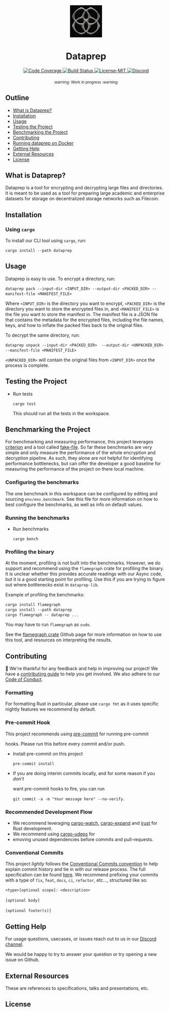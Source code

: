 <div align="center">
  <a href="https://github.com/banyancomputer/dataprep" target="_blank">
    <img src="https://raw.githubusercontent.com/banyancomputer/dataprep/main/assets/a_logo.png" alt="Banyan Logo" width="100"></img>
  </a>

  <h1 align="center">Dataprep</h1>

  <p>
    <a href="https://codecov.io/gh/banyancomputer/dataprep">
      <img src="https://codecov.io/gh/banyancomputer/dataprep/branch/main/graph/badge.svg?token=LQL6MA4KSI" alt="Code Coverage"/>
    </a>
    <a href="https://github.com/banyancomputer/dataprep/actions?query=">
      <img src="https://github.com/banyancomputer/dataprep/actions/workflows/rust.yml/badge.svg" alt="Build Status">
    </a>
    <a href="https://github.com/banyancomputer/dataprep/blob/main/LICENSE-MIT">
      <img src="https://img.shields.io/badge/License-MIT-blue.svg" alt="License-MIT">
    </a>
    <a href="https://discord.gg/aHaSw9zgwV">
      <img src="https://img.shields.io/static/v1?label=Discord&message=join%20us!&color=mediumslateblue" alt="Discord">
    </a>
  </p>
</div>

<div align="center"><sub>:warning: Work in progress :warning:</sub></div>

##

## Outline

- [What is Dataprep?](#dataprep)
- [Installation](#installation)
- [Usage](#usage)
- [Testing the Project](#testing-the-project)
- [Benchmarking the Project](#benchmarking-the-project)
- [Contributing](#contributing)
- [Running dataprep on Docker](#running-dataprep-on-docker)
- [Getting Help](#getting-help)
- [External Resources](#external-resources)
- [License](#license)


## What is Dataprep?
Dataprep is a tool for encrypting and decrypting large files and directories.
It is meant to be used as a tool for preparing large academic and enterprise datasets for storage on
decentralized storage networks such as Filecoin.

## Installation

### Using `cargo`

To install our CLI tool using `cargo`, run:
```console
cargo install --path dataprep
```

[//]: # (TODO: Add more installation instructions here as we add more ways to install the project.)

## Usage
Dataprep is easy to use. To encrypt a directory, run:
```console
dataprep pack --input-dir <INPUT_DIR> --output-dir <PACKED_DIR> --manifest-file <MANIFEST_FILE>
```
Where `<INPUT_DIR>` is the directory you want to encrypt, `<PACKED_DIR>` is the directory you want to store the encrypted files in, and `<MANIFEST_FILE>` is the file you want to store the manifest in.
The manifest file is a JSON file that contains the metadata for the encrypted files, including the file names, keys, and how to inflate the packed files back to the original files.

To decrypt the same directory, run:
```console
dataprep unpack --input-dir <PACKED_DIR>  --output-dir <UNPACKED_DIR> --manifest-file <MANIFEST_FILE>
```
`<UNPACKED_DIR>` will contain the original files from `<INPUT_DIR>` once the process is complete.

## Testing the Project

- Run tests

  ```console
  cargo test
  ```
  This should run all the tests in the workspace.

## Benchmarking the Project

For benchmarking and measuring performance, this project leverages
[criterion][criterion] and a tool called [fake-file][fake-file]. So far these benchmarks
are very simple and only measure the performance of the whole encryption and decryption pipeline.
As such, they alone are not helpful for identifying performance bottlenecks, but can offer the developer a
good baseline for measuring the performance of the project on there local machine.

### Configuring the benchmarks
The one benchmark in this workspace can be configured by editing and sourcing `env/env.benchmark`. See this file
for more information on how to best configure the benchmarks, as well as info on default values.

### Running the benchmarks
- Run benchmarks

  ```console
  cargo bench
  ```

### Profiling the binary 
At the moment, profiling is not built into the benchmarks. However, we do support and recommend using the `flamegraph` crate
for profiling the binary.
It is unclear whether this provides accurate readings with our Async code, but it is a good starting point for profiling.
Use this if you are trying to figure out where bottlenecks exist in `dataprep-lib`.

Example of profiling the benchmarks:
```console
cargo install flamegraph
cargo install --path dataprep
cargo flamegraph -- dataprep ...
```
You may have to run `flamegraph` as `sudo`.

See the [flamegraph crate][flamegraph] Github page for more information on how to use this tool,
and resources on interpreting the results.

[//]: # (TODO: Implement Docker for this project.)
[//]: # (## Running dataprep on Docker)

[//]: # ()
[//]: # (We recommend setting your [Docker Engine][docker-engine] configuration)

[//]: # (with `experimental` and `buildkit` set to `true`, for example:)

[//]: # ()
[//]: # (``` json)

[//]: # ({)

[//]: # (  "builder": {)

[//]: # (    "gc": {)

[//]: # (      "defaultKeepStorage": "20GB",)

[//]: # (      "enabled": true)

[//]: # (    })

[//]: # (  },)

[//]: # (  "experimental": true,)

[//]: # (  "features": {)

[//]: # (    "buildkit": true)

[//]: # (  })

[//]: # (})

[//]: # (```)

[//]: # ()
[//]: # (- Build a multi-plaform Docker image via [buildx][buildx]:)

[//]: # ()
[//]: # (  ```console)

[//]: # (  docker buildx build --platform=linux/amd64,linux/arm64 -t dataprep --progress=plain .)

[//]: # (  ```)

[//]: # ()
[//]: # (- Run a Docker image &#40;depending on your platform&#41;:)

[//]: # ()
[//]: # (  ```console)

[//]: # (  docker run --platform=linux/amd64 -t dataprep)

[//]: # (  ```)

## Contributing

:balloon: We're thankful for any feedback and help in improving our project!
We have a [contributing guide](./CONTRIBUTING.md) to help you get involved. We
also adhere to our [Code of Conduct](./CODE_OF_CONDUCT.md).

[//]: # (TODO: Implement a Nix flake for this project.)
[//]: # (_### Nix)

[//]: # ()
[//]: # (This repository contains a [Nix flake][nix-flake] that initiates both the Rust)

[//]: # (toolchain set in [rust-toolchain.toml]&#40;./rust-toolchain.toml&#41; and a)

[//]: # ([pre-commit hook]&#40;#pre-commit-hook&#41;. It also installs helpful cargo binaries for)

[//]: # (development. Please install [nix][nix] and [direnv][direnv] to get started.)

[//]: # ()
[//]: # (Run `nix develop` or `direnv allow` to load the `devShell` flake output,)

[//]: # (according to your preference._)

### Formatting

For formatting Rust in particular, please use `cargo fmt` as it uses
specific nightly features we recommend by default.

### Pre-commit Hook

This project recommends using [pre-commit][pre-commit] for running pre-commit

hooks. Please run this before every commit and/or push.

- Install pre-commit on this project

  ```console
  pre-commit install
  ```

- If you are doing interim commits locally, and for some reason if you _don't_

  want pre-commit hooks to fire, you can run

  `git commit -a -m "Your message here" --no-verify`.

### Recommended Development Flow

- We recommend leveraging [cargo-watch][cargo-watch],
  [cargo-expand][cargo-expand] and [irust][irust] for Rust development.
- We recommend using [cargo-udeps][cargo-udeps] for
- emoving unused dependencies
  before commits and pull-requests.

### Conventional Commits

This project *lightly* follows the [Conventional Commits
convention][commit-spec-site] to help explain
commit history and tie in with our release process. The full specification
can be found [here][commit-spec]. We recommend prefixing your commits with
a type of `fix`, `feat`, `docs`, `ci`, `refactor`, etc..., structured like so:

```
<type>[optional scope]: <description>

[optional body]

[optional footer(s)]
```

## Getting Help

For usage questions, usecases, or issues reach out to us in our [Discord channel](https://discord.gg/aHaSw9zgwV).

We would be happy to try to answer your question or try opening a new issue on Github.

## External Resources

These are references to specifications, talks and presentations, etc.

## License

[buildx]: https://github.com/docker/buildx
[cargo-expand]: https://github.com/dtolnay/cargo-expand
[cargo-udeps]: https://github.com/est31/cargo-udeps
[cargo-watch]: https://github.com/watchexec/cargo-watch
[commit-spec]: https://www.conventionalcommits.org/en/v1.0.0/#specification
[commit-spec-site]: https://www.conventionalcommits.org/
[criterion]: https://github.com/bheisler/criterion.rs
[fake-file]: https://crates.io/crates/fake-file
[docker-engine]: https://docs.docker.com/engine/
[direnv]:https://direnv.net/
[irust]: https://github.com/sigmaSd/IRust
[nix]:https://nixos.org/download.html
[nix-flake]: https://nixos.wiki/wiki/Flakes
[pre-commit]: https://pre-commit.com/
[proptest]: https://github.com/proptest-rs/proptest
[strategies]: https://docs.rs/proptest/latest/proptest/strategy/trait.Strategy.html
[flamegraph]: https://github.com/flamegraph-rs/flamegraph
